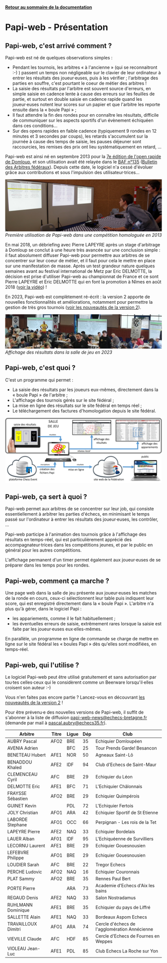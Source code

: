 **[Retour au sommaire de la documentation](../README.md)**

# Papi-web - Présentation

## Papi-web, c'est arrivé comment ?

Papi-web est né de quelques observations simples : 

- Pendant les tournois, les arbitres « à l'ancienne » (qui se reconnaitront :-) ) passent un temps non négligeable sur le clavier de leur ordinateur à entrer les résultats des joueur·euses, puis à les vérifier ; l'arbitrage des parties en souffre, c'est pourtant le coeur de métier des arbitres !
- La saisie des résultats par l'arbitre est souvent source d'erreurs, en simple saisie en cadence lente à cause des erreurs sur les feuilles de partie, et surtout en double saisie en cadence rapide quand les joueur·euses notent leur scores sur un papier et que l'arbitre les reporte ensuite dans la « boule Papi » ;
- Il faut attendre la fin des rondes pour en connaître les résultats, difficile de communiquer sur les aspects sportifs d'un évènement échiquéen dans ces conditions...
- Sur des opens rapides en faible cadence (typiquement 9 rondes en 12 minutes et 3 secondes par coups), les retards s'accumulent sur la journée à cause des temps de saisie, les pauses déjeuner sont raccourcies, les remises des prix ont lieu systématiquement en retard, ...

Papi-web est ainsi né en septembre 2013 pour la [7e édition de l'open rapide de Domloup](http://domloup.echecs35.fr/node/1561), et son utilisation avait été relayée dans le [BAF n°135](http://www.echecs.asso.fr/Arbitrage/Baf135.pdf) ([Bulletin des Arbitres fédéraux](http://www.echecs.asso.fr/Default.aspx?Cat=5)). Depuis cette date, le logiciel n'a cessé d'évoluer grâce aux contributions et sous l'impulsion des utilisateur·trices...

![Première utilisation de Papi-web dans une compétition homologuée en 2013](images/saisie-2013.jpg)
_Première utilisation de Papi-web dans une compétition homologuée en 2013_

En mai 2018, un débriefing avec Pierre LAPEYRE après un stage d'arbitrage à Domloup se conclut à une heure très avancée sur une conclusion simple : il faut absolument diffuser Papi-web pour permettre aux arbitres de se concentrer sur leur coeur de métier, et il faut pour cela le mettre en place sur une manifestation de masse. Après un test grandeur nature quelques semaines avant au festival international de Metz par Eric DELMOTTE, la décision est prise d'utiliser Papi-web au championnat de France et ce sont Pierre LAPEYRE et Eric DELMOTTE qui en font la promotion à Nîmes en août 2018 ([voir la vidéo](https://www.youtube.com/watch?v=u2arqnRH9SA)) !

En 2023, Papi-web est complètement ré-écrit : la version 2 apporte de nouvelles fonctionnalités et améliorations, notamment pour permettre la gestion de très gros tournois ([voir les nouveautés de la version 2](02-v2-news.md)).

![Affichage des résultats dans la salle de jeu](images/affichage-2023.jpg)
_Affichage des résultats dans la salle de jeu en 2023_

## Papi-web, c'est quoi ?

C'est un programme qui permet :
- La saisie des résultats par les joueurs eux-mêmes, directement dans la « boule Papi » de l'arbitre ;
- L'affichage des tournois gérés sur le site fédéral ;
- La mise en ligne des résultats sur le site fédéral en temps réel ;
- Le téléchargement des factures d'homologation depuis le site fédéral.

![Workflow](images/workflow.jpg)

## Papi-web, ça sert à quoi ?

Papi-web permet aux arbitres de se concentrer sur leur job, qui consiste essentiellement à arbitrer les parties d'échecs, en minimisant le temps passé sur l'ordinateur à entrer les résultats des joueur·euses, les contrôler, ...

Papi-web participe à l'animation des tournois grâce à l'affichage des résultats en temps-réel, qui est particulièrement apprécié des accompagnateur·trices dans les compétitions jeunes, et par le public en général pour les autres compétitions.

L'affichage permanent d'un timer permet également aux joueur·euses de se préparer dans les temps pour les rondes.

## Papi-web, comment ça marche ?

Une page web dans la salle de jeu présente aux joueur·euses les matches de la ronde en cours, ceux-ci sélectionnent leur table puis indiquent leur score, qui est enregistré directement dans la « boule Papi ». L'arbitre n'a plus qu'à gérer, dans le logiciel Papi :

- les appariements, comme il le fait habituellement ;
- les éventuelles erreurs de saisie, extrêmement rares lorsque la saisie est faite par les joueur·euses eux·elles-mêmes.

En parallèle, un programme en ligne de commande se charge de mettre en ligne sur le site fédéral les « boules Papi » dès qu'elles sont modifiées, en temps-réel.

## Papi-web, qui l'utilise ?

Le logiciel Papi-web peut être utilisé gratuitement et sans autorisation par tou·tes celles·ceux qui le considèrent comme un Beerware lorsqu'il·elles croisent son auteur :-)

Vous n'en faites pas encore partie ? Lancez-vous en découvrant [les nouveautés de la version 2](02-v2-news.md) !

Pour être prévenu·e des nouvelles versions de Papi-web, il suffit de s'abonner à la liste de diffusion papi-web-news@echecs-bretagne.fr (demande par mail à pascal.aubry@echecs35.fr).

| Arbitre             | Titre | Ligue | Dép | Club                                           |
|---------------------|-------|-------|-----|------------------------------------------------|
| AUBRY Pascal        | AFO2  | BRE   | 35  | Echiquier Domloupéen                           |
| AVENIA Adrien       |       | BFC   | 25  | Tour Prends Garde! Besancon                    |
| BENETEAU Hubert     | AFE1  | NOR   | 50  | Agneaux Saint-Lô                               |
| BENADDOU Khaled     | AFE2  | IDF   | 94  | Club d'Echecs de Saint-Maur                    |
| CLEMENCEAU Cyril    | AFC   | BRE   | 29  | Echiquier du Léon                              |
| DELMOTTE Eric       | AFE1  | BFC   | 71  | L'Echiquier Châlonnais                         |
| FRAYSSE Sébastien   | AFO2  | BRE   | 29  | Echiquier Quimpérois                           |
| GUINET Kevin        |       | PDL   | 72  | L'Echiquier Fertois                            |
| JOLY Christian      | AFO1  | ARA   | 42  | Echiquier Sportif de St Etienne                |
| LABORDE Stephane    | AFO1  | OCC   | 66  | Perpignan - Les rois de la Tet                 |
| LAPEYRE Pierre      | AFE2  | NAQ   | 33  | Echiquier Bordelais                            |
| LAUER Alban         | AF01  | IDF   | 95  | L'Echiquéenne de Survilliers                   |
| LECORNU Laurent     | AFE1  | BRE   | 29  | Echiquier Gouesnousien                         |
| LEFEBVRE Philippe   | AFO1  | BRE   | 29  | Echiquier Gouesnousien                         |
| LOUDIER Sarah       | AFC   | BRE   | 22  | Tregor Echecs                                  |
| PERCHE Ludovic      | AFO2  | NAQ   | 16  | Echiquier Couronnais                           |
| PLAT Sammy          | AFO2  | BRE   | 35  | Rennes Paul Bert                               |
| PORTE Pierre        |       | ARA   | 73  | Academie d'Echecs d'Aix les bains              |
| REGAUD Denis        | AFE2  | NAQ   | 33  | Salon Nostradamus                              |
| RUHLMANN Dominique  | AFE1  | BRE   | 35  | Echiquier du pays de Liffré                    |
| SALLETTE Alain      | AFE1  | NAQ   | 33  | Bordeaux Aspom Echecs                          |
| TRAVAILLOUX Dimitri | AFO1  | ARA   | 74  | Cercle d'échecs de l'agglomération Annécienne  |
| VIEVILLE Claude     | AFC   | HDF   | 85  | Cercle d'Echecs de Fournes en Weppes           |
| VIOLEAU Jean-Luc    | AFE1  | PDL   | 85  | Club Echecs La Roche sur Yon                   |

